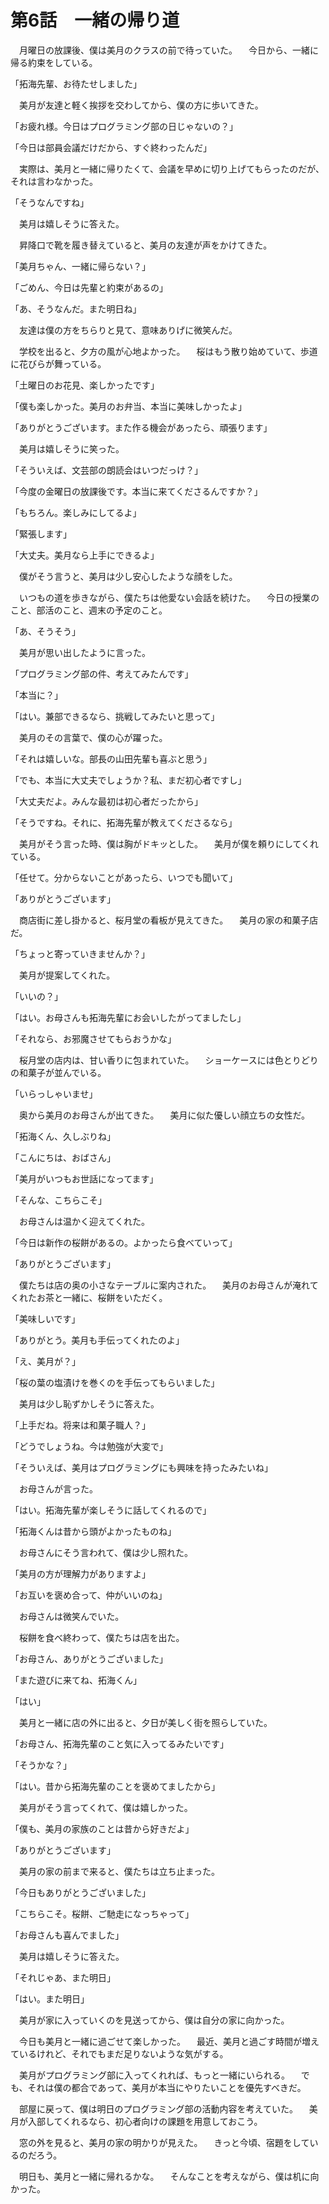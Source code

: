 # 第6話　一緒の帰り道

　月曜日の放課後、僕は美月のクラスの前で待っていた。
　今日から、一緒に帰る約束をしている。

「拓海先輩、お待たせしました」

　美月が友達と軽く挨拶を交わしてから、僕の方に歩いてきた。

「お疲れ様。今日はプログラミング部の日じゃないの？」

「今日は部員会議だけだから、すぐ終わったんだ」

　実際は、美月と一緒に帰りたくて、会議を早めに切り上げてもらったのだが、それは言わなかった。

「そうなんですね」

　美月は嬉しそうに答えた。

　昇降口で靴を履き替えていると、美月の友達が声をかけてきた。

「美月ちゃん、一緒に帰らない？」

「ごめん、今日は先輩と約束があるの」

「あ、そうなんだ。また明日ね」

　友達は僕の方をちらりと見て、意味ありげに微笑んだ。

　学校を出ると、夕方の風が心地よかった。
　桜はもう散り始めていて、歩道に花びらが舞っている。

「土曜日のお花見、楽しかったです」

「僕も楽しかった。美月のお弁当、本当に美味しかったよ」

「ありがとうございます。また作る機会があったら、頑張ります」

　美月は嬉しそうに笑った。

「そういえば、文芸部の朗読会はいつだっけ？」

「今度の金曜日の放課後です。本当に来てくださるんですか？」

「もちろん。楽しみにしてるよ」

「緊張します」

「大丈夫。美月なら上手にできるよ」

　僕がそう言うと、美月は少し安心したような顔をした。

　いつもの道を歩きながら、僕たちは他愛ない会話を続けた。
　今日の授業のこと、部活のこと、週末の予定のこと。

「あ、そうそう」

　美月が思い出したように言った。

「プログラミング部の件、考えてみたんです」

「本当に？」

「はい。兼部できるなら、挑戦してみたいと思って」

　美月のその言葉で、僕の心が躍った。

「それは嬉しいな。部長の山田先輩も喜ぶと思う」

「でも、本当に大丈夫でしょうか？私、まだ初心者ですし」

「大丈夫だよ。みんな最初は初心者だったから」

「そうですね。それに、拓海先輩が教えてくださるなら」

　美月がそう言った時、僕は胸がドキッとした。
　美月が僕を頼りにしてくれている。

「任せて。分からないことがあったら、いつでも聞いて」

「ありがとうございます」

　商店街に差し掛かると、桜月堂の看板が見えてきた。
　美月の家の和菓子店だ。

「ちょっと寄っていきませんか？」

　美月が提案してくれた。

「いいの？」

「はい。お母さんも拓海先輩にお会いしたがってましたし」

「それなら、お邪魔させてもらおうかな」

　桜月堂の店内は、甘い香りに包まれていた。
　ショーケースには色とりどりの和菓子が並んでいる。

「いらっしゃいませ」

　奥から美月のお母さんが出てきた。
　美月に似た優しい顔立ちの女性だ。

「拓海くん、久しぶりね」

「こんにちは、おばさん」

「美月がいつもお世話になってます」

「そんな、こちらこそ」

　お母さんは温かく迎えてくれた。

「今日は新作の桜餅があるの。よかったら食べていって」

「ありがとうございます」

　僕たちは店の奥の小さなテーブルに案内された。
　美月のお母さんが淹れてくれたお茶と一緒に、桜餅をいただく。

「美味しいです」

「ありがとう。美月も手伝ってくれたのよ」

「え、美月が？」

「桜の葉の塩漬けを巻くのを手伝ってもらいました」

　美月は少し恥ずかしそうに答えた。

「上手だね。将来は和菓子職人？」

「どうでしょうね。今は勉強が大変で」

「そういえば、美月はプログラミングにも興味を持ったみたいね」

　お母さんが言った。

「はい。拓海先輩が楽しそうに話してくれるので」

「拓海くんは昔から頭がよかったものね」

　お母さんにそう言われて、僕は少し照れた。

「美月の方が理解力がありますよ」

「お互いを褒め合って、仲がいいのね」

　お母さんは微笑んでいた。

　桜餅を食べ終わって、僕たちは店を出た。

「お母さん、ありがとうございました」

「また遊びに来てね、拓海くん」

「はい」

　美月と一緒に店の外に出ると、夕日が美しく街を照らしていた。

「お母さん、拓海先輩のこと気に入ってるみたいです」

「そうかな？」

「はい。昔から拓海先輩のことを褒めてましたから」

　美月がそう言ってくれて、僕は嬉しかった。

「僕も、美月の家族のことは昔から好きだよ」

「ありがとうございます」

　美月の家の前まで来ると、僕たちは立ち止まった。

「今日もありがとうございました」

「こちらこそ。桜餅、ご馳走になっちゃって」

「お母さんも喜んでました」

　美月は嬉しそうに答えた。

「それじゃあ、また明日」

「はい。また明日」

　美月が家に入っていくのを見送ってから、僕は自分の家に向かった。

　今日も美月と一緒に過ごせて楽しかった。
　最近、美月と過ごす時間が増えているけれど、それでもまだ足りないような気がする。

　美月がプログラミング部に入ってくれれば、もっと一緒にいられる。
　でも、それは僕の都合であって、美月が本当にやりたいことを優先すべきだ。

　部屋に戻って、僕は明日のプログラミング部の活動内容を考えていた。
　美月が入部してくれるなら、初心者向けの課題を用意しておこう。

　窓の外を見ると、美月の家の明かりが見えた。
　きっと今頃、宿題をしているのだろう。

　明日も、美月と一緒に帰れるかな。
　そんなことを考えながら、僕は机に向かった。